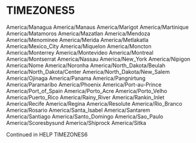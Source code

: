 # TIMEZONES5
  America/Managua                    America/Manaus
  America/Marigot                    America/Martinique
  America/Matamoros                  America/Mazatlan
  America/Mendoza                    America/Menominee
  America/Merida                     America/Metlakatla
  America/Mexico_City                America/Miquelon
  America/Moncton                    America/Monterrey
  America/Montevideo                 America/Montreal
  America/Montserrat                 America/Nassau
  America/New_York                   America/Nipigon
  America/Nome                       America/Noronha
  America/North_Dakota/Beulah        America/North_Dakota/Center
  America/North_Dakota/New_Salem     America/Ojinaga
  America/Panama                     America/Pangnirtung
  America/Paramaribo                 America/Phoenix
  America/Port-au-Prince             America/Port_of_Spain
  America/Porto_Acre                 America/Porto_Velho
  America/Puerto_Rico                America/Rainy_River
  America/Rankin_Inlet               America/Recife
  America/Regina                     America/Resolute
  America/Rio_Branco                 America/Rosario
  America/Santa_Isabel               America/Santarem
  America/Santiago                   America/Santo_Domingo
  America/Sao_Paulo                  America/Scoresbysund
  America/Shiprock                   America/Sitka

Continued in HELP TIMEZONES6

